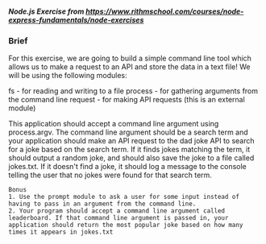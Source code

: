 ##### Node.js Exercise from https://www.rithmschool.com/courses/node-express-fundamentals/node-exercises

### Brief

For this exercise, we are going to build a simple command line tool which allows us to make a request to an API and store the data in a text file! We will be using the following modules:

fs - for reading and writing to a file
process - for gathering arguments from the command line
request - for making API requests (this is an external module)

This application should accept a command line argument using process.argv. The command line argument should be a search term and your application should make an API request to the dad joke API to search for a joke based on the search term. If it finds jokes matching the term, it should output a random joke, and should also save the joke to a file called jokes.txt. If it doesn't find a joke, it should log a message to the console telling the user that no jokes were found for that search term.

```
Bonus
1. Use the prompt module to ask a user for some input instead of having to pass in an argument from the command line.
2. Your program should accept a command line argument called leaderboard. If that command line argument is passed in, your application should return the most popular joke based on how many times it appears in jokes.txt
```
